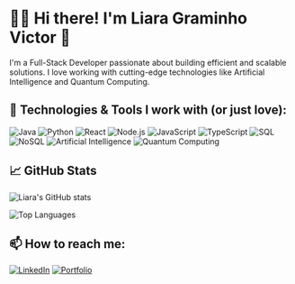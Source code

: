 # 👋🏻 Hi there! I'm Liara Graminho Victor 💙

I'm a Full-Stack Developer passionate about building efficient and scalable solutions. I love working with cutting-edge technologies like Artificial Intelligence and Quantum Computing.

## 🚀 Technologies & Tools I work with (or just love):

![Java](https://img.shields.io/badge/-Java-007396?style=flat-square&logo=java&logoColor=white)
![Python](https://img.shields.io/badge/-Python-FFD43B?style=flat-square&logo=python&logoColor=black)
![React](https://img.shields.io/badge/-React-ffffff?style=flat-square&logo=react&logoColor=black)
![Node.js](https://img.shields.io/badge/-Node.js-3C873A?style=flat-square&logo=node.js&logoColor=white)
![JavaScript](https://img.shields.io/badge/-JavaScript-F7DF1E?style=flat-square&logo=javascript&logoColor=black)
![TypeScript](https://img.shields.io/badge/-TypeScript-007ACC?style=flat-square&logo=typescript&logoColor=white)
![SQL](https://img.shields.io/badge/-SQL-09628c?style=flat-square&logo=mysql&logoColor=white)
![NoSQL](https://img.shields.io/badge/-NoSQL-220347?style=flat-square&logo=icloud&logoColor=white)
![Artificial Intelligence](https://img.shields.io/badge/-Artificial%20Intelligence-FF6F00?style=flat-square&logo=robot&logoColor=white)
![Quantum Computing](https://img.shields.io/badge/-Quantum%20Computing-8E44AD?style=flat-square&logo=atom&logoColor=white)

## 📈 GitHub Stats

![Liara's GitHub stats](https://github-readme-stats.vercel.app/api?username=Graminho07&show_icons=true&theme=tokyonight)

![Top Languages](https://github-readme-stats.vercel.app/api/top-langs/?username=Graminho07&layout=compact&theme=tokyonight)

## 📫 How to reach me:

[![LinkedIn](https://img.shields.io/badge/-LinkedIn-0077B5?style=flat-square&logo=linkedin&logoColor=white)](https://linkedin.com/in/seu-linkedin)
[![Portfolio](https://img.shields.io/badge/-Portfolio-333333?style=flat-square&logo=github&logoColor=white)](https://seu-site.com)
